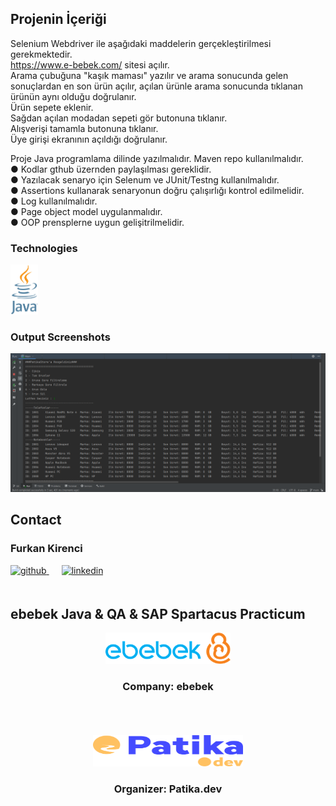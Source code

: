 <!-- ABOUT THE PROJECT -->
## Projenin İçeriği

Selenium Webdriver ile aşağıdaki maddelerin gerçekleştirilmesi gerekmektedir.  
https://www.e-bebek.com/ sitesi açılır.  
Arama çubuğuna "kaşık maması" yazılır ve arama sonucunda gelen sonuçlardan en son ürün açılır, açılan ürünle arama sonucunda tıklanan ürünün aynı olduğu doğrulanır.  
Ürün sepete eklenir.  
Sağdan açılan modadan sepeti gör butonuna tıklanır.  
Alışverişi tamamla butonuna tıklanır.  
Üye girişi ekranının açıldığı doğrulanır.  

Proje Java programlama dilinde yazılmalıdır. Maven repo kullanılmalıdır.  
●  Kodlar gthub üzernden paylaşılması gereklidir.  
●  Yazılacak senaryo için Selenum ve JUnit/Testng kullanılmalıdır.  
●  Assertions kullanarak senaryonun doğru çalışırlığı kontrol edilmelidir.  
●  Log kullanılmalıdır.  
●  Page object model uygulanmalıdır.  
●  OOP prensplerne uygun gelişitrilmelidir.  


<!-- TECHNOLOGIES -->
### Technologies

<a href="https://www.java.com/" target="_blank"><img src="https://github.com/furkankirenci/ebebekFinalCase/blob/main/images/Java_programming_language_logo.svg.png" alt="Java" height="80" /></a>




<!-- OUTPUT SCREENSHOTS -->
### Output Screenshots
<!--CHANGE ONLY SRC -NOTHING ELSE -->
<img src="https://github.com/furkankirenci/ebebekFinalCase/blob/main/images/output.png" alt="selection-sort" />

<!-- CONTACT -->
## Contact

### Furkan Kirenci

<a href="https://github.com/furkankirenci" target="_blank">
<img  src=https://img.shields.io/badge/github-%2324292e.svg?&style=for-the-badge&logo=github&logoColor=white alt=github style="margin-bottom: 20px;" />
</a>
<a href="https://www.linkedin.com/in/furkan-kirenci-912668245/" target="_blank">
<img src=https://img.shields.io/badge/linkedin-%231E77B5.svg?&style=for-the-badge&logo=linkedin&logoColor=white alt=linkedin style="margin-bottom: 20px; margin-left:20px" />
</a>

<!-- PROJECT-BOOTCAMP-PRACTICUM PART -->
<br />

## ebebek Java & QA & SAP Spartacus Practicum
<div align="center">
  <a href="https://www.e-bebek.com">
    <img src="https://github.com/furkankirenci/ebebekFinalCase/blob/main/images/ebebek-logo.png" alt="Logo" width="200" height="50">
  </a>

<h3 align="center">Company: ebebek</h3>
</div>
<br>
<br><br>
<div align="center">
  <a href="https://www.patika.dev/tr">
    <img src="https://github.com/furkankirenci/ebebekFinalCase/blob/main/images/patika-logo.svg" alt="Logo" width="240" height="50">
  </a>
<h3 align="center">Organizer: Patika.dev</h3>
</div>
